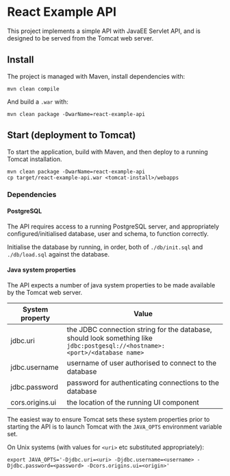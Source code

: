 # React Example API

This project implements a simple API with JavaEE Servlet API, and is designed to be served from the Tomcat web server.

## Install

The project is managed with Maven, install dependencies with:

```shell
mvn clean compile
```

And build a `.war` with:

```shell
mvn clean package -DwarName=react-example-api
```

## Start (deployment to Tomcat)

To start the application, build with Maven, and then deploy to a running Tomcat installation.

```shell
mvn clean package -DwarName=react-example-api
cp target/react-example-api.war <tomcat-install>/webapps
```

### Dependencies

#### PostgreSQL

The API requires access to a running PostgreSQL server, and appropriately configured/initialised database, user and schema, to function correctly.

Initialise the database by running, in order, both of `./db/init.sql` and `./db/load.sql` against the database.

#### Java system properties

The API expects a number of java system properties to be made available by the Tomcat web server.

| System property | Value |
| --------------- | ----- |
| jdbc.uri        | the JDBC connection string for the database, should look something like `jdbc:postgesql://<hostname>:<port>/<database name>`|
| jdbc.username   | username of user authorised to connect to the database |
| jdbc.password   | password for authenticating connections to the database |
| cors.origins.ui | the location of the running UI component |

The easiest way to ensure Tomcat sets these system properties prior to starting the API is to launch Tomcat with the `JAVA_OPTS` environment variable set.

On Unix systems (with values for `<uri>` etc substituted appropriately):

```shell
export JAVA_OPTS='-Djdbc.uri=<uri> -Djdbc.username=<username> -Djdbc.password=<password> -Dcors.origins.ui=<origin>'
```
